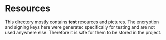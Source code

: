 # Resources

This directory mostly contains **test** resources and pictures. The encryption and signing keys here were generated specifically for testing and are not used anywhere else. Therefore it is safe for them to be stored in the project.
